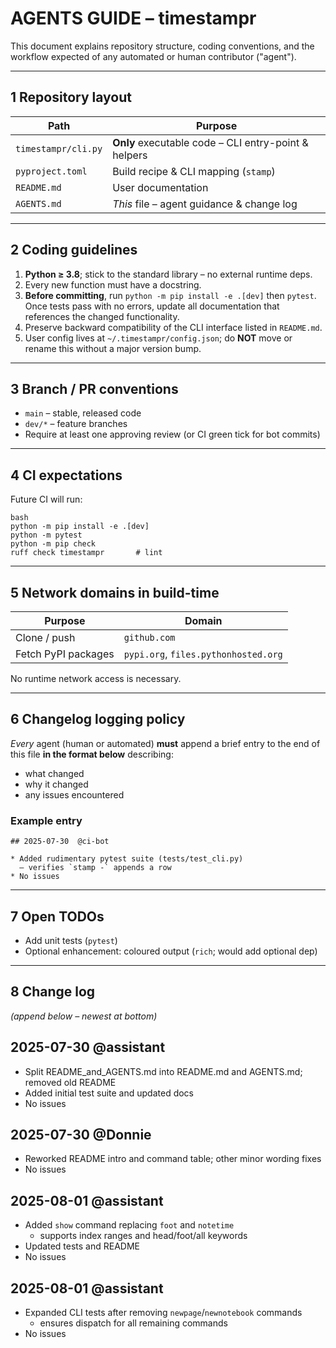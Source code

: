 # AGENTS GUIDE – timestampr

This document explains repository structure, coding conventions, and the workflow expected of any automated or human contributor ("agent").

---

## 1 Repository layout

| Path                | Purpose                                              |
| ------------------- | ---------------------------------------------------- |
| `timestampr/cli.py` | **Only** executable code – CLI entry-point & helpers |
| `pyproject.toml`    | Build recipe & CLI mapping (`stamp`)                 |
| `README.md`         | User documentation                                   |
| `AGENTS.md`         | *This* file – agent guidance & change log            |

---

## 2 Coding guidelines

1. **Python ≥ 3.8**; stick to the standard library – no external runtime deps.
2. Every new function must have a docstring.
3. **Before committing**, run `python -m pip install -e .[dev]` then `pytest`.
   Once tests pass with no errors, update all documentation that references the
   changed functionality.
4. Preserve backward compatibility of the CLI interface listed in `README.md`.
5. User config lives at `~/.timestampr/config.json`; do **NOT** move or rename this without a major version bump.

---

## 3 Branch / PR conventions

- `main` – stable, released code
- `dev/*` – feature branches
- Require at least one approving review (or CI green tick for bot commits)

---

## 4 CI expectations

Future CI will run:

```
bash
python -m pip install -e .[dev]
python -m pytest
python -m pip check
ruff check timestampr       # lint
```

---

## 5 Network domains in build-time

| Purpose             | Domain                               |
| ------------------- | ------------------------------------ |
| Clone / push        | `github.com`                         |
| Fetch PyPI packages | `pypi.org`, `files.pythonhosted.org` |

No runtime network access is necessary.

---

## 6 Changelog logging policy

*Every* agent (human or automated) **must** append a brief entry to the end of this file **in the format below** describing:

- what changed
- why it changed
- any issues encountered

### Example entry

```
## 2025-07-30  @ci-bot

* Added rudimentary pytest suite (tests/test_cli.py)  
  – verifies `stamp -` appends a row  
* No issues
```

---

## 7 Open TODOs

- Add unit tests (`pytest`)
- Optional enhancement: coloured output (`rich`; would add optional dep)

---

## 8 Change log

*(append below – newest at bottom)*

## 2025-07-30  @assistant

* Split README_and_AGENTS.md into README.md and AGENTS.md; removed old README
* Added initial test suite and updated docs
* No issues

## 2025-07-30  @Donnie

* Reworked README intro and command table; other minor wording fixes
* No issues

## 2025-08-01  @assistant

* Added `show` command replacing `foot` and `notetime`
  - supports index ranges and head/foot/all keywords
* Updated tests and README
* No issues

## 2025-08-01  @assistant

* Expanded CLI tests after removing `newpage`/`newnotebook` commands
  - ensures dispatch for all remaining commands
* No issues

